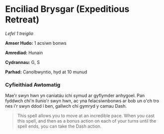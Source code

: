 # Enciliad Brysgar (Expeditious Retreat)

*Lefel 1 treiglio*

**Amser Hudo:** 1 acsiwn bonws

**Amrediad:** Hunain

**Cydrannau:** G, S

**Parhad:** Canolbwyntio, hyd at 10  munud

### Cyfieithiad Awtomatig

Mae'r swyn hwn yn caniatáu ichi symud ar gyflymder anhygoel. Pan fyddwch chi'n llunio'r swyn hwn, ac yna felacsiwnbonws ar bob un o'ch tro nes i'r swyn ddod i ben, gallwch chi gymryd y camau Dash.

>  This spell allows you to move at an incredible pace. When you cast this spell, and then as a bonus action on each of your turns until the spell ends, you can take the Dash action.